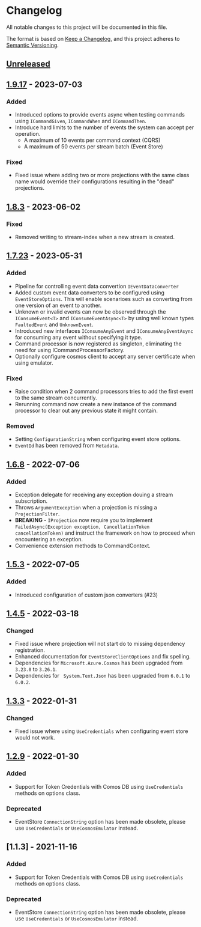 # Changelog

All notable changes to this project will be documented in this file.

The format is based on [Keep a Changelog](https://keepachangelog.com/en/1.0.0/),
and this project adheres to [Semantic Versioning](https://semver.org/spec/v2.0.0.html).

## [Unreleased]

## [1.9.17] - 2023-07-03

### Added

-   Introduced options to provide events async when testing commands using `ICommandGiven`, `ICommandWhen` and `ICommandThen`.
-   Introduce hard limits to the number of events the system can accept per operation. 
    -   A maximum of 10 events per command context (CQRS)
    -   A maximum of 50 events per stream batch (Event Store)

### Fixed

-   Fixed issue where adding two or more projections with the same class name would override their configurations resulting in the "dead" projections.

## [1.8.3] - 2023-06-02

### Fixed

-   Removed writing to stream-index when a new stream is created.

## [1.7.23] - 2023-05-31

### Added

-   Pipeline for controlling event data convertion `IEventDataConverter`
-   Added custom event data converters to be configured using `EventStoreOptions`. This will enable scenarioes such as converting from one version of an event to another.
-   Unknown or invalid events can now be observed through the `IConsumeEvent<T>` and `IConsumeEventAsync<T>` by using well known types `FaultedEvent` and `UnknownEvent`.
-   Introduced new interfaces `IConsumeAnyEvent` and `IConsumeAnyEventAsync` for consuming any event without specifying it type.
-   Command processor is now registered as singleton, eliminating the need for using ICommandProcessorFactory.
-   Optionally configure cosmos client to accept any server certificate when using emulator.

### Fixed

-   Raise condition when 2 command processors tries to add the first event to the same stream concurrently.
-   Rerunning command now create a new instance of the command processor to clear out any previous state it might contain.

### Removed

-   Setting `ConfigurationString` when configuring event store options.
-   `EventId` has been removed from `Metadata`.

## [1.6.8] - 2022-07-06

### Added

-   Exception delegate for receiving any exception douing a stream subscription.
-   Throws `ArgumentException` when a projection is missing a `ProjectionFilter`.
-   **BREAKING** - `IProjection` now require you to implement `FailedAsync(Exception exception,
    CancellationToken cancellationToken)` and instruct the framework on how to proceed when encountering an exception.
-   Convenience extension methods to CommandContext.

## [1.5.3] - 2022-07-05

### Added

-   Introduced configuration of custom json converters (#23)

## [1.4.5] - 2022-03-18

### Changed

-   Fixed issue where projection will not start do to missing dependency registration.
-   Enhanced documentation for `EventStoreClientOptions` and fix spelling.
-   Dependencies for `Microsoft.Azure.Cosmos` has been upgraded from `3.23.0` to `3.26.1`.
-   Dependencies for ` System.Text.Json` has been upgraded from `6.0.1` to `6.0.2`.

## [1.3.3] - 2022-01-31

### Changed

-   Fixed issue where using `UseCredentials` when configuring event store would not work.

## [1.2.9] - 2022-01-30

### Added

-   Support for Token Credentials with Comos DB using `UseCredentials` methods on options class.

### Deprecated

-   EventStore `ConnectionString` option has been made obsolete, please use `UseCredentials` or `UseCosmosEmulator` instead.

## [1.1.3] - 2021-11-16

### Added

-   Support for Token Credentials with Comos DB using `UseCredentials` methods on options class.

### Deprecated

-   EventStore `ConnectionString` option has been made obsolete, please use `UseCredentials` or `UseCosmosEmulator` instead.

[Unreleased]: https://github.com/atc-net/atc-cosmos-eventstore/compare/v1.9.17...HEAD

[1.9.17]: https://github.com/atc-net/atc-cosmos-eventstore/compare/v1.8.3...v1.9.17

[1.8.3]: https://github.com/atc-net/atc-cosmos-eventstore/compare/v1.7.23...v1.8.3

[1.7.23]: https://github.com/atc-net/atc-cosmos-eventstore/compare/v1.6.8...v1.7.23

[1.6.8]: https://github.com/atc-net/atc-cosmos-eventstore/compare/v1.5.3...v1.6.8

[1.5.3]: https://github.com/atc-net/atc-cosmos-eventstore/compare/v1.4.5...v1.5.3

[1.4.5]: https://github.com/atc-net/atc-cosmos-eventstore/compare/v1.3.3...v1.4.5

[1.3.3]: https://github.com/atc-net/atc-cosmos-eventstore/compare/v1.2.9...v1.3.3

[1.2.9]: https://github.com/atc-net/atc-cosmos-eventstore/compare/v1.1.3...v1.2.9
